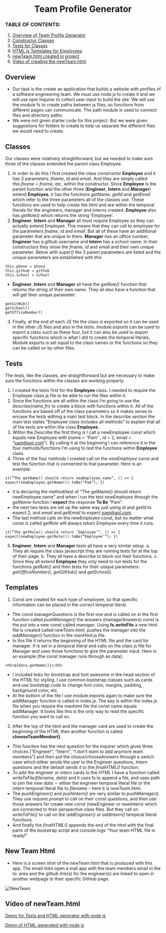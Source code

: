 
<h1 align ="center"> Team Profile Generator </h1>

### **TABLE OF CONTENTS:**
1. [Overview of Team Profile Generator](#overview)
2. [Constructor Classes](#classes)
3. [Tests for Classes](#tests)
4. [HTML.js Templates for Employees](#templates)
4. [newTeam.html created in project](#new-team-html)
3. [Video of creating the newTeam.html](#video-of-newTeam.html)

## Overview

- Our task is the create an application that builds a website with profiles of a software engineering team. We must use node.js to create it and we will use npm Inquirer to collect user input to build the site. We will use the module fs to create paths between js files, so functions from different pages can communicate. The path module is used to connect files and directory paths.
- We were not given starter code for this project. But we were given suggestions for folders to create to help us separate the different files we would need to create.


## Classes
Our classes were relatively straightforward, but we needed to make sure three of the classes extended the parent class Employee.
1. In order to do this I first created the class constructor **Employee** and it has 3 parameters: *fname*, *id* and *email*. And they are simply called *this.fname = fname*, etc, within the constructor. Since **Employee** is the parent function and the other three (**Engineer**, **Intern** and **Manager**) extend **Employee**, it has the functions *getName*, *getId* and *getEmail* which refer to the three parameters all of the classes use. These functions are used to help create the html and are within the temporal literals for the engineers, manager and interns created. **Employee** also has *getRole()* which returns the string ‘Employee’.
2. **Engineer**, **Intern** and **Manager** all must require Employee so they can actually extend Employee. This means that they can call to employee for the parameters *fname*, *id* and *email*. But all of these have an additional parameter that are unique to them. **Manager** has an office number, **Engineer** has a github username and **Intern** has a school name. In their constructors they show the *fname*, *id* and *email* and their own unique parameter. Below with *super()* the 3 parent parameters are listed and the unique parameters are established with *this* 

`this.phone = phone`<br>
`this.github = github`<br>
 `this.school = school`<br>

- **Engineer**, **Intern** and **Manager** all have the *getRole()* function that returns the string of their own name. They all also have a function that will get their unique parameter:

`getGitHub()` <br>
`getSchool()`<br>
`getOfficeNumber()`<br>

3. Finally, at the end of each JS file the class is exported so it can be used in the other JS files and also in the tests. *module.exports* can be used to export a class such as these four, but it can also be used to export specific functions which is what I did to create the temporal literals. Module.exports is set equal to the class names or the functions so they can be called on by other files.

## Tests
The tests, like the classes, are straightforward but are necessary to make sure the functions within the classes are working properly.

1.	I created the tests first for the **Employee** class. I needed to require the Employee class js file to be able to run the files within it.
2.	Since the functions are all within the class I’m going to use the *describe(name,fn)* to create a block with functions within it. All of the functions are based off of the class parameters so it makes sense to encase the tests withing a main test block. In the describe section the main test states “Employee class includes all methods” to explain that all of the tests are within the class **Employee**. 
3.	Within the Describe the first thing is I call a newEmployee const which equals new Employee with (name = “Pam” , id = 2, email = “pam@aol.com”). By calling it at the beginning I can reference it in the four methods/functions I’m using to test the functions within **Employee** class. 
4.	Three of the four methods I created call on the *newEmployee* const and test the function that is connected to that parameter. Here is an example:

`it(“The getName() should return newEmployee.name”, () => {
	expect(newEmployee.getName()).toBe(“Pam”); })`

- *it* is declaring the method/test of “The getName() should return newEmployee.name” and when I run the test *newEmployee* through the *getName* function I **expect** the response **To Be** “Pam”.
- the next two tests are set up the same way just using *id* and *getId* to expect 2, and *email* and *getEmail* to expect pam@aol.com.
- The last method calls on the newEmployee const, but no matter what const is called *getRole* will always return *Employee* every time it runs.

`it(“The getRole() should return ‘Employee’”, () => {
	expect(newEmployee.getRole()).toBe(“Employee’”); })`

5.	**Engineer**, **Intern** and **Manager** tests all have a very similar setup. 
    a.	They all require the class javascript they are running tests for at the top of their page.
    b.	They all have a describe to block out their functions.
    c.	Since they all extend **Employee** they only need to run tests for the functions *getRole()* and then tests for their unique parameters: *getOfficeNumber()*, *getGitHub()* and *getSchool()*.
## Templates
1.	Const are created for each type of employee, so that specific information can be placed in the correct temporal literal. 

- The const managerQuestions is the first one and is called on in the first function called *pushManager()* the answers (managerAnswers) const is the put into a new const called *manager*. Using **fs.writeFile** a new html file is created called *newTeam.html*, pushes the *manager* into the *addManager()* function in the *manHtml.js* file.
- In this file it returns the beginning of the HTML file and the card for manager. It is set in a temporal literal and calls on the class js file for Manager and uses those functions to give the parameter input. Here is an example (the const manager runs through as data):

 `<h5>${data.getName()}</h5>`

- I included links for bootstrap and font awesome in the head section of the HTML for styling. I use common bootstrap classes such as cards and use bootstrap code to change font color, margins, padding, background color, etc.
- At the bottom of the file I use module.exports again to make sure the addManager function is called in index.js. The key is within the index.js file when you require the manhtml file the const name equals addManager. It looks like this is the only way to read the specific function you want to call on.

2.	 After the top of the html and the manager card are used to create the beginning of the HTML then another function is called **chooseTeamMember()** . 

- This function has the next question for the inquirer which gives three choices [“Engineer”, “Intern”, “I don’t want to add anymore team members”] and *then* put the choice/*chooseAnswers* through a switch case which either sends the user to the Engineer questions, Intern questions and the default sends it to the *finalHTML()* function.
- To add the engineer or intern cards to the HTML I have a function called *writeToFile(filename, data)* and it uses fs to append a file, and uses path to join the new *data* -- either the engineer temporal literal file or the intern temporal literal file to *filename* – here it is *newTeam.html*. 
- The *pushEngineer()* and *pushIntern()* are very similar to *pushManager()*. They use inquirer.prompt to call on their const questions, and then use those answers for create new const (newEngineer or newIntern) which are connected to their perspective class files. But they call on *writeToFile()* to call on the *addEngineer()* or *addIntern()* temperal literal functions.
- And finally the *finalHTML()* appends the end of the html with the final parts of the bootstrap script and console.logs “Your team HTML file is ready!”

## New Team Html
- Here is a screen shot of the newTeam.html that is produced with this app. The email links open a mail app with the team members email in the to: area and the github link(s) for the engineer(s) are linked to open in another webpage to their specific GitHub page.

![NewTeam]()
## Video of newTeam.html

[Demo for Tests and HTML generator with node js](https://youtu.be/0n3hnycPa3c)

[Demo of HTML generated with node js](https://youtu.be/RtfGkWZ-p5U)

